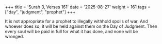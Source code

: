 +++
title = 'Surah 3, Verses 161'
date = '2025-08-27'
weight = 161
tags = ["day", "judgment", "prophet"]
+++

It is not appropriate for a prophet to illegally withhold spoils of war. And whoever does so, it will be held against them on the Day of Judgment. Then every soul will be paid in full for what it has done, and none will be wronged.